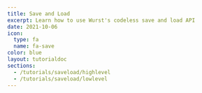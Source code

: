 ```yaml
---
title: Save and Load
excerpt: Learn how to use Wurst's codeless save and load API
date: 2021-10-06
icon:
  type: fa
  name: fa-save
color: blue
layout: tutorialdoc
sections:
  - /tutorials/saveload/highlevel
  - /tutorials/saveload/lowlevel
---
```

